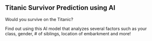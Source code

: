## Titanic Survivor Prediction using AI
Would you survive on the Titanic? 

Find out using this AI model that analyzes several factors such as your class, gender, # of siblings, location of embarkment and more!
